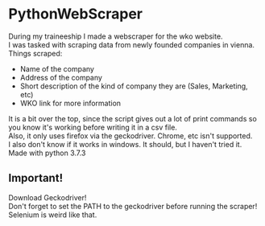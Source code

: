# PythonWebScraper

During my traineeship I made a webscraper for the wko website.\
I was tasked with scraping data from newly founded companies in vienna.\
Things scraped:
* Name of the company
* Address of the company
* Short description of the kind of company they are (Sales, Marketing, etc)
* WKO link for more information

It is a bit over the top, since the script gives out a lot of print commands so you know it's working before writing it in a csv file. \
Also, it only uses firefox via the geckodriver. Chrome, etc isn't supported. \
I also don't know if it works in windows. It should, but I haven't tried it. \
Made with python 3.7.3


## Important!
Download Geckodriver! \
Don't forget to set the PATH to the geckodriver before running the scraper! Selenium is weird like that.
